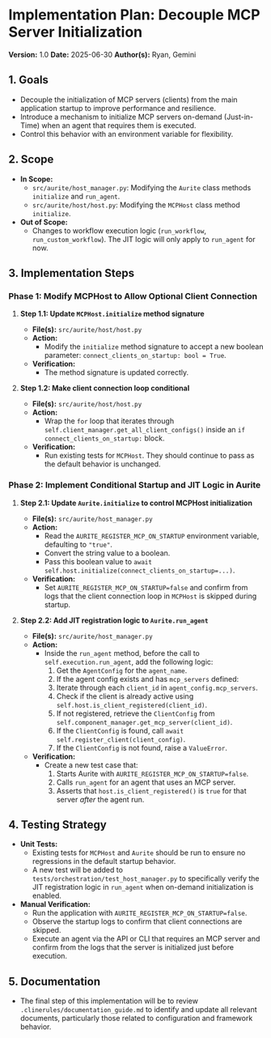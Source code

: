 # Implementation Plan: Decouple MCP Server Initialization

**Version:** 1.0
**Date:** 2025-06-30
**Author(s):** Ryan, Gemini

## 1. Goals
*   Decouple the initialization of MCP servers (clients) from the main application startup to improve performance and resilience.
*   Introduce a mechanism to initialize MCP servers on-demand (Just-in-Time) when an agent that requires them is executed.
*   Control this behavior with an environment variable for flexibility.

## 2. Scope
*   **In Scope:**
    *   `src/aurite/host_manager.py`: Modifying the `Aurite` class methods `initialize` and `run_agent`.
    *   `src/aurite/host/host.py`: Modifying the `MCPHost` class method `initialize`.
*   **Out of Scope:**
    *   Changes to workflow execution logic (`run_workflow`, `run_custom_workflow`). The JIT logic will only apply to `run_agent` for now.

## 3. Implementation Steps

### Phase 1: Modify MCPHost to Allow Optional Client Connection

1.  **Step 1.1: Update `MCPHost.initialize` method signature**
    *   **File(s):** `src/aurite/host/host.py`
    *   **Action:**
        *   Modify the `initialize` method signature to accept a new boolean parameter: `connect_clients_on_startup: bool = True`.
    *   **Verification:**
        *   The method signature is updated correctly.

2.  **Step 1.2: Make client connection loop conditional**
    *   **File(s):** `src/aurite/host/host.py`
    *   **Action:**
        *   Wrap the `for` loop that iterates through `self.client_manager.get_all_client_configs()` inside an `if connect_clients_on_startup:` block.
    *   **Verification:**
        *   Run existing tests for `MCPHost`. They should continue to pass as the default behavior is unchanged.

### Phase 2: Implement Conditional Startup and JIT Logic in Aurite

1.  **Step 2.1: Update `Aurite.initialize` to control MCPHost initialization**
    *   **File(s):** `src/aurite/host_manager.py`
    *   **Action:**
        *   Read the `AURITE_REGISTER_MCP_ON_STARTUP` environment variable, defaulting to `"true"`.
        *   Convert the string value to a boolean.
        *   Pass this boolean value to `await self.host.initialize(connect_clients_on_startup=...)`.
    *   **Verification:**
        *   Set `AURITE_REGISTER_MCP_ON_STARTUP=false` and confirm from logs that the client connection loop in `MCPHost` is skipped during startup.

2.  **Step 2.2: Add JIT registration logic to `Aurite.run_agent`**
    *   **File(s):** `src/aurite/host_manager.py`
    *   **Action:**
        *   Inside the `run_agent` method, before the call to `self.execution.run_agent`, add the following logic:
            1.  Get the `AgentConfig` for the `agent_name`.
            2.  If the agent config exists and has `mcp_servers` defined:
            3.  Iterate through each `client_id` in `agent_config.mcp_servers`.
            4.  Check if the client is already active using `self.host.is_client_registered(client_id)`.
            5.  If not registered, retrieve the `ClientConfig` from `self.component_manager.get_mcp_server(client_id)`.
            6.  If the `ClientConfig` is found, call `await self.register_client(client_config)`.
            7.  If the `ClientConfig` is not found, raise a `ValueError`.
    *   **Verification:**
        *   Create a new test case that:
            1.  Starts Aurite with `AURITE_REGISTER_MCP_ON_STARTUP=false`.
            2.  Calls `run_agent` for an agent that uses an MCP server.
            3.  Asserts that `host.is_client_registered()` is `true` for that server *after* the agent run.

## 4. Testing Strategy
*   **Unit Tests:**
    *   Existing tests for `MCPHost` and `Aurite` should be run to ensure no regressions in the default startup behavior.
    *   A new test will be added to `tests/orchestration/test_host_manager.py` to specifically verify the JIT registration logic in `run_agent` when on-demand initialization is enabled.
*   **Manual Verification:**
    *   Run the application with `AURITE_REGISTER_MCP_ON_STARTUP=false`.
    *   Observe the startup logs to confirm that client connections are skipped.
    *   Execute an agent via the API or CLI that requires an MCP server and confirm from the logs that the server is initialized just before execution.

## 5. Documentation
*   The final step of this implementation will be to review `.clinerules/documentation_guide.md` to identify and update all relevant documents, particularly those related to configuration and framework behavior.
